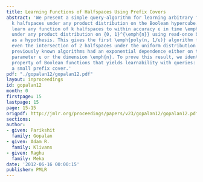 ```yaml
---
title: Learning Functions of Halfspaces Using Prefix Covers
abstract: 'We present a simple query-algorithm for learning arbitrary functions of
  k halfspaces under any product distribution on the Boolean hypercube. Our algorithms
  learn any function of k halfspaces to within accuracy ε in time \emph{O((nk/ε)^{k+1})}
  under any product distribution on {0, 1}^{\emph{n}} using read-once branching programs
  as a hypothesis. This gives the first \emph{poly(n, 1/ε)} algorithm for learning
  even the intersection of 2 halfspaces under the uniform distribution on {0, 1}^{\emph{n}}
  previously known algorithms had an exponential dependence either on the accuracy
  parameter ε or the dimension \emph{n}. To prove this result, we identify a new structural
  property of Boolean functions that yields learnability with queries: that of having
  a small prefix cover.'
pdf: "./gopalan12/gopalan12.pdf"
layout: inproceedings
id: gopalan12
month: 0
firstpage: 15
lastpage: 15
page: 15-15
origpdf: http://jmlr.org/proceedings/papers/v23/gopalan12/gopalan12.pdf
sections: 
author:
- given: Parikshit
  family: Gopalan
- given: Adam R.
  family: Klivans
- given: Raghu
  family: Meka
date: '2012-06-16 00:00:15'
publisher: PMLR
---
```

